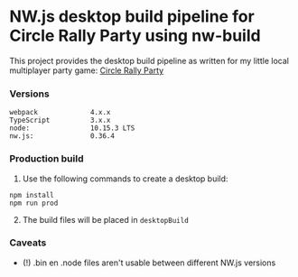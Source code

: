 # NW.js desktop build pipeline for Circle Rally Party using nw-build

This project provides the desktop build pipeline as written for my little local multiplayer party game: [Circle Rally Party](https://store.steampowered.com/app/992950/Circle_Rally_Party/)

### Versions
```
webpack				4.x.x
TypeScript 			3.x.x
node: 				10.15.3 LTS
nw.js:				0.36.4
```

### Production build
1. Use the following commands to create a desktop build:
``` 
npm install
npm run prod
```
2. The build files will be placed in `desktopBuild`

### Caveats
* (!) .bin en .node files aren't usable between different NW.js versions






